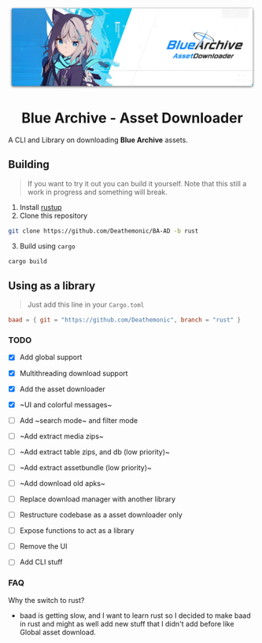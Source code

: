 <div align="center">
  <img src="resources/github/archive.png" width="500px" alt="logo">
  <h1>Blue Archive - Asset Downloader</h1>
</div>

A CLI and Library on downloading **Blue Archive** assets.

## Building
> If you want to try it out you can build it yourself. Note that this still a work in progress and something will break.

1. Install [rustup](https://rustup.rs)
2. Clone this repository
```sh
git clone https://github.com/Deathemonic/BA-AD -b rust
```
3. Build using `cargo`
```sh
cargo build
```

## Using as a library
> Just add this line in your `Cargo.toml`
```toml
baad = { git = "https://github.com/Deathemonic", branch = "rust" }
```


### TODO
- [X] Add global support
- [X] Multithreading download support
- [X] Add the asset downloader
- [X] ~UI and colorful messages~
- [ ] Add ~search mode~ and filter mode
- [ ] ~Add extract media zips~
- [ ] ~Add extract table zips, and db (low priority)~
- [ ] ~Add extract assetbundle (low priority)~
- [ ] ~Add download old apks~
- [ ] Replace download manager with another library
- [ ] Restructure codebase as a asset downloader only
- [ ] Expose functions to act as a library
- [ ] Remove the UI
- [ ] Add CLI stuff


### FAQ

Why the switch to rust?
- baad is getting slow, and I want to learn rust so I decided to make baad in rust and might as well add new stuff that I didn't add before like Global asset download.
